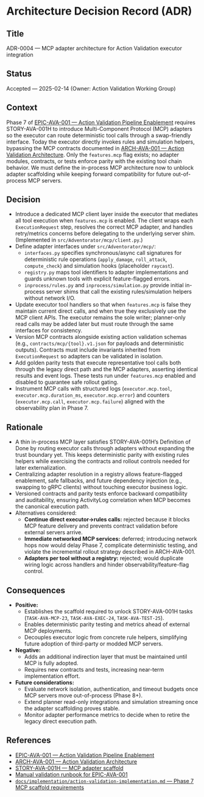 # Architecture Decision Record (ADR)

## Title
ADR-0004 — MCP adapter architecture for Action Validation executor integration

## Status
Accepted — 2025-02-14 (Owner: Action Validation Working Group)

## Context
Phase 7 of [EPIC-AVA-001 — Action Validation Pipeline Enablement](../implementation/epics/EPIC-AVA-001-action-validation-architecture.md) requires STORY-AVA-001H to introduce Multi-Component Protocol (MCP) adapters so the executor can route deterministic tool calls through a swap-friendly interface. Today the executor directly invokes rules and simulation helpers, bypassing the MCP contracts documented in [ARCH-AVA-001 — Action Validation Architecture](../architecture/ARCH-AVA-001-action-validation-architecture.md). Only the `features.mcp` flag exists; no adapter modules, contracts, or tests enforce parity with the existing tool chain behavior. We must define the in-process MCP architecture now to unblock adapter scaffolding while keeping forward compatibility for future out-of-process MCP servers.

## Decision
- Introduce a dedicated MCP client layer inside the executor that mediates all tool execution when `features.mcp` is enabled. The client wraps each `ExecutionRequest` step, resolves the correct MCP adapter, and handles retry/metrics concerns before delegating to the underlying server shim. (Implemented in `src/Adventorator/mcp/client.py`.)
- Define adapter interfaces under `src/Adventorator/mcp/`:
  - `interfaces.py` specifies synchronous/async call signatures for deterministic rule operations (`apply_damage`, `roll_attack`, `compute_check`) and simulation hooks (placeholder `raycast`).
  - `registry.py` maps tool identifiers to adapter implementations and guards unknown tools with explicit feature-flagged errors.
  - `inprocess/rules.py` and `inprocess/simulation.py` provide initial in-process server shims that call the existing rules/simulation helpers without network I/O.
- Update executor tool handlers so that when `features.mcp` is false they maintain current direct calls, and when true they exclusively use the MCP client APIs. The executor remains the sole writer; planner-only read calls may be added later but must route through the same interfaces for consistency.
- Version MCP contracts alongside existing action validation schemas (e.g., `contracts/mcp/{tool}.v1.json` for payloads and deterministic outputs). Contracts must include invariants inherited from `ExecutionRequest` so adapters can be validated in isolation.
- Add golden parity tests that execute representative tool calls both through the legacy direct path and the MCP adapters, asserting identical results and event logs. These tests run under `features.mcp` enabled and disabled to guarantee safe rollout gating.
- Instrument MCP calls with structured logs (`executor.mcp.tool`, `executor.mcp.duration_ms`, `executor.mcp.error`) and counters (`executor.mcp.call`, `executor.mcp.failure`) aligned with the observability plan in Phase 7.

## Rationale
- A thin in-process MCP layer satisfies STORY-AVA-001H’s Definition of Done by routing executor calls through adapters without expanding the trust boundary yet. This keeps deterministic parity with existing rules helpers while exercising the contracts and rollout controls needed for later externalization.
- Centralizing adapter resolution in a registry allows feature-flagged enablement, safe fallbacks, and future dependency injection (e.g., swapping to gRPC clients) without touching executor business logic.
- Versioned contracts and parity tests enforce backward compatibility and auditability, ensuring ActivityLog correlation when MCP becomes the canonical execution path.
- Alternatives considered:
  - **Continue direct executor→rules calls:** rejected because it blocks MCP feature delivery and prevents contract validation before external servers arrive.
  - **Immediate networked MCP services:** deferred; introducing network hops now would delay Phase 7, complicate deterministic testing, and violate the incremental rollout strategy described in ARCH-AVA-001.
  - **Adapters per tool without a registry:** rejected; would duplicate wiring logic across handlers and hinder observability/feature-flag control.

## Consequences
- **Positive:**
  - Establishes the scaffold required to unlock STORY-AVA-001H tasks (`TASK-AVA-MCP-23`, `TASK-AVA-EXEC-24`, `TASK-AVA-TEST-25`).
  - Enables deterministic parity testing and metrics ahead of external MCP deployments.
  - Decouples executor logic from concrete rule helpers, simplifying future adoption of third-party or modded MCP servers.
- **Negative:**
  - Adds an additional indirection layer that must be maintained until MCP is fully adopted.
  - Requires new contracts and tests, increasing near-term implementation effort.
- **Future considerations:**
  - Evaluate network isolation, authentication, and timeout budgets once MCP servers move out-of-process (Phase 8+).
  - Extend planner read-only integrations and simulation streaming once the adapter scaffolding proves stable.
  - Monitor adapter performance metrics to decide when to retire the legacy direct execution path.

## References
- [EPIC-AVA-001 — Action Validation Pipeline Enablement](../implementation/epics/EPIC-AVA-001-action-validation-architecture.md)
- [ARCH-AVA-001 — Action Validation Architecture](../architecture/ARCH-AVA-001-action-validation-architecture.md)
- [STORY-AVA-001H — MCP adapter scaffold](../implementation/epics/EPIC-AVA-001-action-validation-architecture.md#story-ava-001h--mcp-adapter-scaffold)
- [Manual validation runbook for EPIC-AVA-001](../smoke/manual-validation-EPIC-AVA-001.md)
- [`docs/implementation/action-validation-implementation.md` — Phase 7 MCP scaffold requirements](../implementation/action-validation-implementation.md#phase-7--mcp-scaffold-local-in-process-servers)
